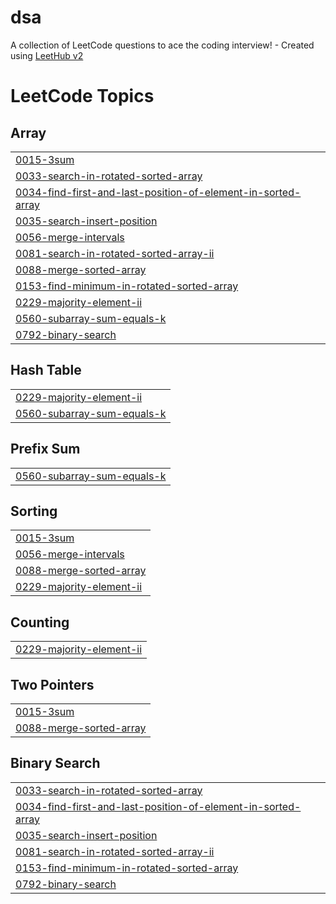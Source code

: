 # dsa
A collection of LeetCode questions to ace the coding interview! - Created using [LeetHub v2](https://github.com/arunbhardwaj/LeetHub-2.0)

<!---LeetCode Topics Start-->
# LeetCode Topics
## Array
|  |
| ------- |
| [0015-3sum](https://github.com/rishi-2811/dsa/tree/master/0015-3sum) |
| [0033-search-in-rotated-sorted-array](https://github.com/rishi-2811/dsa/tree/master/0033-search-in-rotated-sorted-array) |
| [0034-find-first-and-last-position-of-element-in-sorted-array](https://github.com/rishi-2811/dsa/tree/master/0034-find-first-and-last-position-of-element-in-sorted-array) |
| [0035-search-insert-position](https://github.com/rishi-2811/dsa/tree/master/0035-search-insert-position) |
| [0056-merge-intervals](https://github.com/rishi-2811/dsa/tree/master/0056-merge-intervals) |
| [0081-search-in-rotated-sorted-array-ii](https://github.com/rishi-2811/dsa/tree/master/0081-search-in-rotated-sorted-array-ii) |
| [0088-merge-sorted-array](https://github.com/rishi-2811/dsa/tree/master/0088-merge-sorted-array) |
| [0153-find-minimum-in-rotated-sorted-array](https://github.com/rishi-2811/dsa/tree/master/0153-find-minimum-in-rotated-sorted-array) |
| [0229-majority-element-ii](https://github.com/rishi-2811/dsa/tree/master/0229-majority-element-ii) |
| [0560-subarray-sum-equals-k](https://github.com/rishi-2811/dsa/tree/master/0560-subarray-sum-equals-k) |
| [0792-binary-search](https://github.com/rishi-2811/dsa/tree/master/0792-binary-search) |
## Hash Table
|  |
| ------- |
| [0229-majority-element-ii](https://github.com/rishi-2811/dsa/tree/master/0229-majority-element-ii) |
| [0560-subarray-sum-equals-k](https://github.com/rishi-2811/dsa/tree/master/0560-subarray-sum-equals-k) |
## Prefix Sum
|  |
| ------- |
| [0560-subarray-sum-equals-k](https://github.com/rishi-2811/dsa/tree/master/0560-subarray-sum-equals-k) |
## Sorting
|  |
| ------- |
| [0015-3sum](https://github.com/rishi-2811/dsa/tree/master/0015-3sum) |
| [0056-merge-intervals](https://github.com/rishi-2811/dsa/tree/master/0056-merge-intervals) |
| [0088-merge-sorted-array](https://github.com/rishi-2811/dsa/tree/master/0088-merge-sorted-array) |
| [0229-majority-element-ii](https://github.com/rishi-2811/dsa/tree/master/0229-majority-element-ii) |
## Counting
|  |
| ------- |
| [0229-majority-element-ii](https://github.com/rishi-2811/dsa/tree/master/0229-majority-element-ii) |
## Two Pointers
|  |
| ------- |
| [0015-3sum](https://github.com/rishi-2811/dsa/tree/master/0015-3sum) |
| [0088-merge-sorted-array](https://github.com/rishi-2811/dsa/tree/master/0088-merge-sorted-array) |
## Binary Search
|  |
| ------- |
| [0033-search-in-rotated-sorted-array](https://github.com/rishi-2811/dsa/tree/master/0033-search-in-rotated-sorted-array) |
| [0034-find-first-and-last-position-of-element-in-sorted-array](https://github.com/rishi-2811/dsa/tree/master/0034-find-first-and-last-position-of-element-in-sorted-array) |
| [0035-search-insert-position](https://github.com/rishi-2811/dsa/tree/master/0035-search-insert-position) |
| [0081-search-in-rotated-sorted-array-ii](https://github.com/rishi-2811/dsa/tree/master/0081-search-in-rotated-sorted-array-ii) |
| [0153-find-minimum-in-rotated-sorted-array](https://github.com/rishi-2811/dsa/tree/master/0153-find-minimum-in-rotated-sorted-array) |
| [0792-binary-search](https://github.com/rishi-2811/dsa/tree/master/0792-binary-search) |
<!---LeetCode Topics End-->